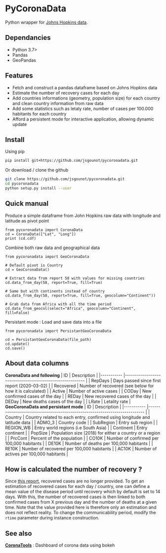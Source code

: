 # PyCoronaData

Python wrapper for [Johns Hopkins data](https://github.com/CSSEGISandData/COVID-19).

## Dependancies
- Python 3.7>
- Pandas
- GeoPandas

## Features
- Fetch and construct a pandas dataframe based on Johns Hopkins data
- Estimate the number of recovery cases for each day
- Add countries informations (geometry, population size) for each country and clean country information from raw data
- Add some statistics such as letaly rate, number of cases per 100.000 habitants for each country
- Afford a persistent mode for interactive application, allowing dynamic update

## Install
Using pip
```bash
pip install git+https://github.com/jsgounot/pycoronadata.git
```
Or download / clone the github
```bash
git clone https://github.com/jsgounot/pycoronadata.git
cd pycoronadata
python setup.py install --user
```

## Quick manual
Produce a simple dataframe from John Hopkins raw data with longitude and latitude as pivot point
```python3
from pycoronadata import CoronaData
cd = CoronaData(["Lat", "Long"])
print (cd.cdf)
```
Combine both raw data and geographical data
```python3
from pycoronadata import GeoCoronaData

# Default pivot is Country
cd = GeoCoronaData()

# Extract data from report 58 with values for missing countries
cd.data_from_day(58, report=True, fill=True)

# Same but with continents instead of country
cd.data_from_day(58, report=True, fill=True, geocolumn="Continent"))

# Grab data from Africa with all the time period
cd.data_from_geocol(select="Africa", geocolumn="Continent", fill=False)
```
Persistant mode : Load and save data into a file 
```python3
from pycoronadata import PersistantGeoCoronaData

cd = PersistantGeoCoronaData(file_path)
cd.update()
cd.save()
```

## About data columns
**CoronaData and following**
| ID        	| Description                                              	|
|-----------	|----------------------------------------------------------	|
| RepDays   	| Days passed since first report (2020-03-02)              	|
| Recovered 	| Number of recovered (see below for how it is calculated) 	|
| Active    	| Number of active cases                                   	|
| CODay     	| New confirmed cases of the day                           	|
| REDay     	| New recovered cases of the day                           	|
| DEDay     	| New deaths cases of the day                              	|
| LRate     	| Letality rate                                            	|
**GeoCoronaData and persistant mode**
| ID        	| Description                                                                	|
|-----------	|----------------------------------------------------------------------------	|
| Country   	| Country related to each entry, confirmed using longitude and latitude data 	|
| ADMO_3    	| Country code                                                               	|
| SubRegion 	| Entry sub region                                                           	|
| REGION_WB 	| Entry world regions (i.e South Asia)                                       	|
| Continent 	| Entry continent                                                            	|
| PopSize   	| Population size (2018) for either a country or a region                    	|
| PrcCont   	| Percent of the population                                                  	|
| CO10K     	| Number of confirmed per 100,000 habitants                                  	|
| DE10K     	| Number of deaths per 100,000 habitants                                     	|
| RE10K     	| Number of recovered per 100,000 habitants                                  	|
| AC10K     	| Number of actives per 100,000 habitants                                    	|

## How is calculated the number of recovery ?
Since [this report](https://github.com/CSSEGISandData/COVID-19/issues/1250), recovered cases are no longer provided. To get an estimation of recovered cases for each day / country, one can define a mean value of the disease period until recovery which by default is set to 14 days. With this, the number of recovered cases is then linked to both confirmed cases from X previous day and the number of deaths at a given time. Note that the value provided here is therefore only an estimation and does not reflect reality. To change the communicability period, modify the `rtime` parameter during instance construction.

## See also
**[CoronaTools](https://github.com/jsgounot/CoronaTools)** : Dashboard of corona data using bokeh